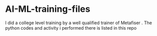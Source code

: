 # AI-ML-training-files
I did a college level training by a well qualified trainer of Metafiser . The python codes and activity i performed there is listed in this repo
